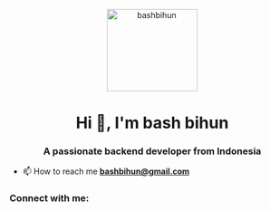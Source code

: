 <p align="center">
  <img src="https://blogger.googleusercontent.com/img/b/R29vZ2xl/AVvXsEh5tNsuMhltR9aJMrkc6NKnHXyqevxVQOWRnSUrGtmQQjk_SIBbzndq9g6dQfooMT6W0IvF57q65riORp2xDkv9sIOyTKqsECCStlEirS8gUc7gqBqA5UDlW33aQHuwGlCdxgs9Gj1OJzyHXyt-jt1C6oGS2Fp-NqT6zk3BsPxhQ0ClPZOVTdoNC7LKe1Vt/s1536/bihunbanner.png" alt="bashbihun" width="160px" height="145px" />
</p>
<h1 align="center">Hi 👋, I'm bash bihun</h1>
<h3 align="center">A passionate backend developer from Indonesia</h3>

- 📫 How to reach me **bashbihun@gmail.com**

<h3 align="left">Connect with me:</h3>
